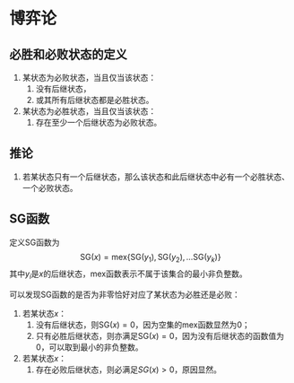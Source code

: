 # 博弈论

## 必胜和必败状态的定义

1. 某状态为必败状态，当且仅当该状态：
   1. 没有后继状态，
   2. 或其所有后继状态都是必胜状态。
2. 某状态为必胜状态，当且仅当该状态：
   1. 存在至少一个后继状态为必败状态。

## 推论

1. 若某状态只有一个后继状态，那么该状态和此后继状态中必有一个必胜状态、一个必败状态。

## SG函数

定义SG函数为
$$
\text{SG}(x) = \text{mex} \left\{ \text{SG}(y_1),\text{SG}(y_2),\dots \text{SG}(y_k)\right\}
$$
其中$y_i$是$x$的后继状态，$\text{mex}$函数表示不属于该集合的最小非负整数。

可以发现$\text{SG}$函数的是否为非零恰好对应了某状态为必胜还是必败：

1. 若某状态$x$：
   1. 没有后继状态，则$\text{SG}(x)=0$，因为空集的$\text{mex}$函数显然为$0$；
   2. 只有必胜后继状态，则亦满足$\text{SG}(x)=0$，因为没有后继状态的函数值为$0$，可以取到最小的非负整数。
2. 若某状态$x$：
   1. 存在必败后继状态，则必满足$SG(x) > 0$，原因显然。

